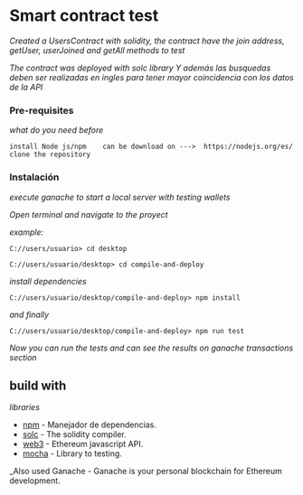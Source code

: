 # Smart contract test

_Created a UsersContract with solidity, the contract have the join address, getUser, userJoined and getAll methods to test_

_The contract was deployed with solc library_
_Y además las busquedas deben ser realizadas en ingles para tener mayor coincidencia con los datos de la API_


### Pre-requisites

_what do you need before_

```
install Node js/npm    can be download on --->  https://nodejs.org/es/
clone the repository
```

### Instalación

_execute ganache to start a local server with testing wallets_

_Open terminal and navigate to the proyect_

_example:_
```
C://users/usuario> cd desktop
```
```
C://users/usuario/desktop> cd compile-and-deploy
```
_install dependencies_

```
C://users/usuario/desktop/compile-and-deploy> npm install
```
_and finally_
```
C://users/usuario/desktop/compile-and-deploy> npm run test
```
_Now you can run the tests and can see the results on ganache transactions section_


## build with 

_libraries_

* [npm](https://nodejs.org/es/) - Manejador de dependencias.
* [solc](https://github.com/ethereum/solc-js) - The solidity compiler.
* [web3](https://web3js.readthedocs.io/en/v1.7.1/) - Ethereum javascript API.
* [mocha](https://mochajs.org/) - Library to testing.

_Also used Ganache - Ganache is your personal blockchain for Ethereum development.